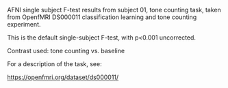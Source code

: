 AFNI single subject F-test results from subject 01, tone counting task, taken from OpenfMRI DS000011 classification learning and tone counting experiment. 

This is the default single-subject F-test, with p<0.001 uncorrected. 

Contrast used:
tone counting vs. baseline

For a description of the task, see:

https://openfmri.org/dataset/ds000011/

